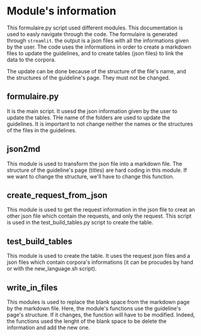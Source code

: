 # Module's information 

This formulaire.py script used different modules. This documentation is used to easly navigate through the code. The formulaire is generated through `streamlit`. the output is a json files with all the informations given by the user. The code uses the informations in order to create a markdown files to update the guidelines, and to create tables (json files) to link the data to the corpora. 

The update can be done because of the structure of the file's name, and the structures of the guideline's page. They must not be changed. 

## formulaire.py 

It is the main script. It usesd the json information given by the user to update the tables. THe name of the folders are used to update the guidelines. It is important to not change neither the names or the structures of the files in the guidelines.

## json2md

This module is used to transform the json file into a markdown file. The structure of the guideline's page (titles) are hard coding in this module. If we want to change the structure, we'll have to change this function. 

## create_request_from_json

This module is used to get the request information in the json file to creat an other json file which contain the requests, and only the request. This script is used in the test_build_tables.py script to create the table.

## test_build_tables

This module is used to create the table. It uses the request json files and a json files which contain corpora's informations (it can be procudes by hand or with the new_language.sh script).

## write_in_files

This modules is used to replace the blank space from the markdown page by the markdown file. Here, the module's functions use the guideline's page's structure. If it changes, the function will have to be modified. Indeed, the functions used the lenght of the blank space to be delete the information and add the new one. 

